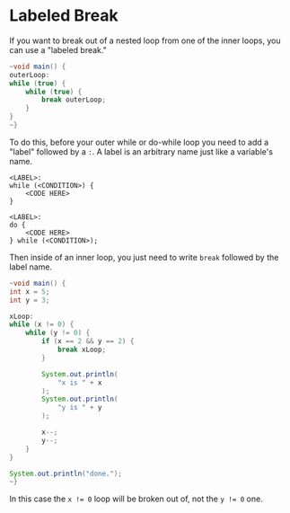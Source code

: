 # Labeled Break

If you want to break out of a nested loop from one of the inner loops, you can use a "labeled break."

```java
~void main() {
outerLoop:
while (true) {
    while (true) {
        break outerLoop;
    }
}
~}
```

To do this, before your outer while or do-while loop you need to add a "label" followed by a `:`.
A label is an arbitrary name just like a variable's name.

```java,no_run
<LABEL>:
while (<CONDITION>) {
    <CODE HERE>
}
```

```java,no_run
<LABEL>:
do {
    <CODE HERE>
} while (<CONDITION>);
```

Then inside of an inner loop, you just need to write `break` followed by the label name.

```java
~void main() {
int x = 5;
int y = 3;

xLoop:
while (x != 0) {
    while (y != 0) {
        if (x == 2 && y == 2) {
            break xLoop;
        }

        System.out.println(
            "x is " + x
        );
        System.out.println(
            "y is " + y
        );

        x--;
        y--;
    }
}

System.out.println("done.");
~}
```

In this case the `x != 0` loop will be broken out of, not the `y != 0` one.
